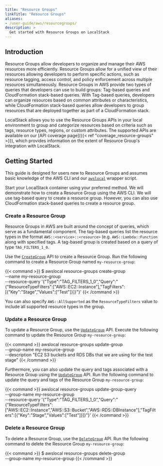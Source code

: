 ```yaml
---
title: "Resource Groups"
linkTitle: "Resource Groups"
aliases:
- /user-guide/aws/resourcegroups/
description: >
  Get started with Resource Groups on LocalStack
---
```


## Introduction

Resource Groups allow developers to organize and manage their AWS resources more efficiently.
Resource Groups allow for a unified view of their resources allowing developers to perform specific actions, such as resource tagging, access control, and policy enforcement across multiple resources simultaneously.
Resource Groups in AWS provide two types of queries that developers can use to build groups: Tag-based queries and CloudFormation stack-based queries.
With Tag-based queries, developers can organize resources based on common attributes or characteristics, while CloudFormation stack-based queries allow developers to group resources that are deployed together as part of a CloudFormation stack.

LocalStack allows you to use the Resource Groups APIs in your local environment to group and categorize resources based on criteria such as tags, resource types, regions, or custom attributes.
The supported APIs are available on our [API coverage page]({{< ref "coverage_resource-groups" >}}), which provides information on the extent of Resource Group's integration with LocalStack.

## Getting Started

This guide is designed for users new to Resource Groups and assumes basic knowledge of the AWS CLI and our [`awslocal`](https://github.com/localstack/awscli-local) wrapper script.

Start your LocalStack container using your preferred method.
We will demonstrate how to create a Resource Group using the AWS CLI.
We will use tag-based query to create a resource group.
However, you can also use CloudFormation stack-based queries to create a resource group.

### Create a Resource Group

Resource Groups in AWS are built around the concept of queries, which serve as a fundamental component.
The tag-based queries list the resource types in the format `AWS::<service>::<resource>` (e.g. `AWS::Lambda::Function` along with specified tags.
A tag-based group is created based on a query of type `TAG_FILTERS_1_0`.

Use the [`CreateGroup`](https://docs.aws.amazon.com/resource-groups/latest/APIReference/API_CreateGroup.html) API to create a Resource Group.
Run the following command to create a Resource Group named `my-resource-group`:

{{< command >}}
$ awslocal resource-groups create-group \
    --name my-resource-group \
    --resource-query '{"Type":"TAG_FILTERS_1_0","Query":"{\"ResourceTypeFilters\":[\"AWS::EC2::Instance\"],\"TagFilters\":[{\"Key\":\"Stage\",\"Values\":[\"Test\"]}]}"}'
{{< /command >}}

You can also specify `AWS::AllSupported` as the `ResourceTypeFilters` value to include all supported resource types in the group.

### Update a Resource Group

To update a Resource Group, use the [`UpdateGroup`](https://docs.aws.amazon.com/resource-groups/latest/APIReference/API_UpdateGroup.html) API.
Execute the following command to update the Resource Group `my-resource-group`:

{{< command >}}
awslocal resource-groups update-group \
    --group-name my-resource-group \
    --description "EC2 S3 buckets and RDS DBs that we are using for the test stage"
{{< /command >}}

Furthermore, you can also update the query and tags associated with a Resource Group using the [`UpdateGroup`](https://docs.aws.amazon.com/resource-groups/latest/APIReference/API_UpdateGroup.html) API.
Run the following command to update the query and tags of the Resource Group `my-resource-group`:

{{< command >}}
awslocal resource-groups update-group-query \
    --group-name my-resource-group \
    --resource-query '{"Type":"TAG_FILTERS_1_0","Query":"{\"ResourceTypeFilters\":[\"AWS::EC2::Instance\",\"AWS::S3::Bucket\",\"AWS::RDS::DBInstance\"],\"TagFilters\":[{\"Key\":\"Stage\",\"Values\":[\"Test\"]}]}"}'
{{< /command >}}

### Delete a Resource Group

To delete a Resource Group, use the [`DeleteGroup`](https://docs.aws.amazon.com/resource-groups/latest/APIReference/API_DeleteGroup.html) API.
Run the following command to delete the Resource Group `my-resource-group`:

{{< command >}}
$ awslocal resource-groups delete-group \
    --group-name my-resource-group
{{< /command >}}
